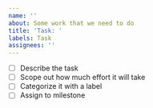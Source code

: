 ```yaml
---
name: ''
about: Some work that we need to do
title: 'Task: '
labels: Task
assignees: ''
---
```


- [ ] Describe the task
- [ ] Scope out how much effort it will take
- [ ] Categorize it with a label
- [ ] Assign to milestone